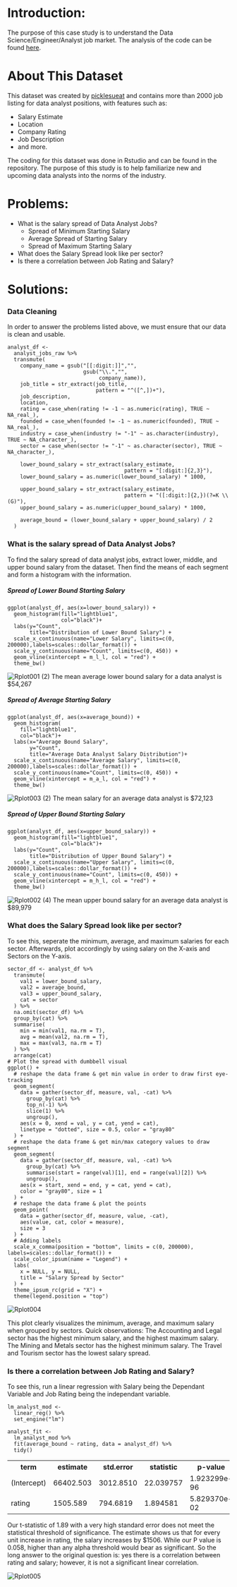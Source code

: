 # Introduction: 
The purpose of this case study is to understand the Data Science/Engineer/Analyst job market. The analysis of the code can be found <a href="https://www.kaggle.com/code/lawrencemak/data-analyst-dataframe?scriptVersionId=113413389">here</a>.

# About This Dataset
This dataset was created by <a href="https://github.com/picklesueat/data_jobs_data">picklesueat</a> and contains more than 2000 job listing for data analyst positions, with features such as:
<ul>
  <li> Salary Estimate
  <li> Location
  <li> Company Rating
  <li> Job Description
  <li> and more.
</ul>

The coding for this dataset was done in Rstudio and can be found in the repository.
The purpose of this study is to help familiarize new and upcoming data analysts into the norms of the industry. 

# Problems: 
<ul>
  <li> What is the salary spread of Data Analyst Jobs?
    <ul>
      <li> Spread of Minimum Starting Salary
        <li> Average Spread of Starting Salary
          <li> Spread of Maximum Starting Salary
    </ul>
      <li> What does the Salary Spread look like per sector?
            <li> Is there a correlation between Job Rating and Salary?
        </ul>


# Solutions:

### Data Cleaning

In order to answer the problems listed above, we must ensure that our data is clean and usable.

```
analyst_df <- 
  analyst_jobs_raw %>% 
  transmute(
    company_name = gsub("[[:digit:]]","",
                        gsub("\\.","",
                             company_name)),
    job_title = str_extract(job_title,
                            pattern = "^([^,])+"), 
    job_description, 
    location, 
    rating = case_when(rating != -1 ~ as.numeric(rating), TRUE ~ NA_real_),
    founded = case_when(founded != -1 ~ as.numeric(founded), TRUE ~ NA_real_),  
    industry = case_when(industry != "-1" ~ as.character(industry), TRUE ~ NA_character_), 
    sector = case_when(sector != "-1" ~ as.character(sector), TRUE ~ NA_character_),
    
    lower_bound_salary = str_extract(salary_estimate, 
                                     pattern = "[:digit:]{2,3}"), 
    lower_bound_salary = as.numeric(lower_bound_salary) * 1000, 
    
    upper_bound_salary = str_extract(salary_estimate, 
                                     pattern = "([:digit:]{2,})(?=K \\(G)"),
    upper_bound_salary = as.numeric(upper_bound_salary) * 1000, 
    
    average_bound = (lower_bound_salary + upper_bound_salary) / 2
  )
```

### What is the salary spread of Data Analyst Jobs?

To find the salary spread of data analyst jobs, extract lower, middle, and upper bound salary from the dataset. Then find the means of each segment and form a histogram with the information.


##### Spread of Lower Bound Starting Salary
```
ggplot(analyst_df, aes(x=lower_bound_salary)) + 
  geom_histogram(fill="lightblue1",
                 col="black")+
  labs(y="Count", 
       title="Distribution of Lower Bound Salary") + 
  scale_x_continuous(name="Lower Salary", limits=c(0, 200000),labels=scales::dollar_format()) +
  scale_y_continuous(name="Count", limits=c(0, 450)) +
  geom_vline(xintercept = m_l_l, col = "red") +
  theme_bw()
```
![Rplot001 (2)](https://user-images.githubusercontent.com/83872954/206821478-00aa9553-5b89-4f9a-a7f8-e87d9ffec19e.png)
The mean average lower bound salary for a data analyst is $54,267

##### Spread of Average Starting Salary
```
ggplot(analyst_df, aes(x=average_bound)) + 
  geom_histogram(
    fill="lightblue1",
    col="black")+
  labs(x="Average Bound Salary",
       y="Count", 
       title="Average Data Analyst Salary Distribution")+ 
  scale_x_continuous(name="Average Salary", limits=c(0, 200000),labels=scales::dollar_format()) +
  scale_y_continuous(name="Count", limits=c(0, 450)) +
  geom_vline(xintercept = m_a_l, col = "red") +
  theme_bw()   
```
![Rplot003 (2)](https://user-images.githubusercontent.com/83872954/206821480-7d030ee4-0627-4ed2-9485-8ae900a2189d.png)
The mean salary for an average data analyst is $72,123

##### Spread of Upper Bound Starting Salary
```
ggplot(analyst_df, aes(x=upper_bound_salary)) + 
  geom_histogram(fill="lightblue1",
                 col="black")+
  labs(y="Count", 
       title="Distribution of Upper Bound Salary") + 
  scale_x_continuous(name="Upper Salary", limits=c(0, 200000),labels=scales::dollar_format()) +
  scale_y_continuous(name="Count", limits=c(0, 450)) +
  geom_vline(xintercept = m_h_l, col = "red") +
  theme_bw() 
  ```
  ![Rplot002 (4)](https://user-images.githubusercontent.com/83872954/206821481-318b33a6-1199-45a8-a1be-1e73e9ea21ca.png)
  The mean upper bound salary for an average data analyst is $89,979

### What does the Salary Spread look like per sector?
To see this, seperate the minimum, average, and maximum salaries for each sector. Afterwards, plot accordingly by using salary on the X-axis and Sectors on the Y-axis.
```
sector_df <- analyst_df %>% 
  transmute(
    val1 = lower_bound_salary,
    val2 = average_bound,
    val3 = upper_bound_salary,
    cat = sector
  ) %>%
  na.omit(sector_df) %>%
  group_by(cat) %>%
  summarise(
    min = min(val1, na.rm = T),
    avg = mean(val2, na.rm = T),
    max = max(val3, na.rm = T)
  ) %>%
  arrange(cat)
# Plot the spread with dumbbell visual
ggplot() +
  # reshape the data frame & get min value in order to draw first eye-tracking 
  geom_segment(
    data = gather(sector_df, measure, val, -cat) %>% 
      group_by(cat) %>% 
      top_n(-1) %>% 
      slice(1) %>%
      ungroup(),
    aes(x = 0, xend = val, y = cat, yend = cat),
    linetype = "dotted", size = 0.5, color = "gray80"
  ) +
  # reshape the data frame & get min/max category values to draw segment 
  geom_segment(
    data = gather(sector_df, measure, val, -cat) %>% 
      group_by(cat) %>% 
      summarise(start = range(val)[1], end = range(val)[2]) %>% 
      ungroup(),
    aes(x = start, xend = end, y = cat, yend = cat),
    color = "gray80", size = 1
  ) +
  # reshape the data frame & plot the points
  geom_point(
    data = gather(sector_df, measure, value, -cat),
    aes(value, cat, color = measure), 
    size = 3
  ) +
  # Adding labels 
  scale_x_comma(position = "bottom", limits = c(0, 200000), labels=scales::dollar_format()) +
  scale_color_ipsum(name = "Legend") +
  labs(
    x = NULL, y = NULL,
    title = "Salary Spread by Sector"
  ) +
  theme_ipsum_rc(grid = "X") +
  theme(legend.position = "top") 
```
![Rplot004](https://user-images.githubusercontent.com/83872954/206812908-7ac56b66-3e7b-43e2-87c7-b1cd59a93222.png)

This plot clearly visualizes the minimum, average, and maximum salary when grouped by sectors. Quick observations: The Accounting and Legal sector has the highest minimum salary, and the highest maximum salary. The Mining and Metals sector has the highest minimum salary. The Travel and Tourism sector has the lowest salary spread.

### Is there a correlation between Job Rating and Salary?
To see this, run a linear regression with Salary being the Dependant Variable and Job Rating being the independant variable.
```
lm_analyst_mod <- 
  linear_reg() %>% 
  set_engine("lm")

analyst_fit <- 
  lm_analyst_mod %>% 
  fit(average_bound ~ rating, data = analyst_df) %>% 
  tidy()
```
<table>
  <tr>
    <th>term</th>
    <th>estimate</th>
    <th>std.error</th>
    <th>statistic</th>
    <th>p-value</th>
  </tr>
  <tr>
    <td>(Intercept)</td>
    <td>66402.503</td>
    <td>3012.8510</td>
    <td>22.039757</td>
    <td>1.923299e-96</td>
  </tr>
  <tr>
    <td>rating</td>
    <td>1505.589</td>
    <td>794.6819</td>
    <td>1.894581</td>
    <td>5.829370e-02</td>
  </tr>
</table>

Our t-statistic of 1.89 with a very high standard error does not meet the statistical threshold of significance.
The estimate shows us that for every unit increase in rating, the salary increases by $1506. While our P value is 0.058, higher than any alpha threshold would bear as significant.
So the long answer to the original question is: yes there is a correlation between rating and salary; however, it is not a significant linear correlation.

![Rplot005](https://user-images.githubusercontent.com/83872954/206822457-fcf0f5ab-0ad1-4994-a798-c30006b34acb.png)



